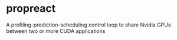 # propreact
A profiling-prediction-scheduling control loop to share Nvidia GPUs between two or more CUDA applications
